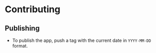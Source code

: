 # Contributing

## Publishing

* To publish the app, push a tag with the current date in `YYYY-MM-DD` format.
